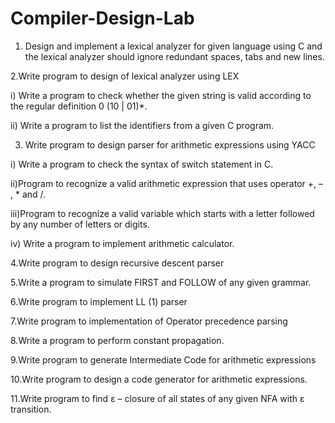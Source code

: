 # Compiler-Design-Lab

1. Design and implement a lexical analyzer for given language using C and the lexical analyzer should ignore redundant spaces, tabs and new lines.

2.Write program to design of lexical analyzer using LEX

i) Write a program to check whether the given string is valid according to the regular definition    0 (10 | 01)*.

ii) Write a program to list the identifiers from a given C program.

3. Write program to design parser for arithmetic expressions using YACC

i) Write a program to check the syntax of switch statement in C.

ii)Program to recognize a valid arithmetic expression that uses operator +, – , * and /.

iii)Program to recognize a valid variable which starts with a letter followed by any   number of letters or digits.

iv) Write a program to implement arithmetic calculator.

4.Write program to design recursive descent parser

5.Write a program to simulate FIRST and FOLLOW of any given grammar.

6.Write program to implement LL (1) parser

7.Write program to implementation of Operator precedence parsing 

8.Write a program to perform constant propagation.

9.Write program to generate Intermediate Code for arithmetic expressions

10.Write program to design a code generator for arithmetic expressions.

11.Write program to find ε – closure of all states of any given NFA with ε transition.
